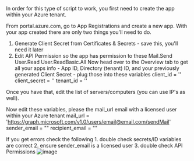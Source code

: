 In order for this type of script to work, you first need to create the app within your Azure tenant.

From portal.azure.com, go to App Registrations and create a new app. With your app created there are only two things you'll need to do.
 1. Generate Client Secret from Certificates & Secrets - save this, you'll need it later
 2. Edit API Permission so the app has permission to these
    Mail.Send
    User.Read
    User.ReadBasic.All
Now head over to the Overview tab to get all your apps info - App ID, Directory (tenant) ID, and your previously generated Client Secret - plug those into these variables
client_id = ''
client_secret = ''
tenant_id = ''

Once you have that, edit the list of servers/computers (you can use IP's as well).

Now edit these variables, please the mail_url email with a licensed user within your Azure tenant
    mail_url = 'https://graph.microsoft.com/v1.0/users/email@email.com/sendMail'
    sender_email = ""
    recipient_email = ""

  If you get errors check the following
    1. double check secrets/ID variables are correct
    2. ensure sender_email is a licensed user
    3. double check API Permissions
    ![image](https://github.com/user-attachments/assets/70648863-63dd-4ea8-bdb8-e7b65c8644a1)
    
